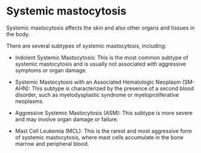 # Systemic mastocytosis

Systemic mastocytosis affects the skin and also other organs and tissues in the body.

There are several subtypes of systemic mastocytosis, including:

* Indolent Systemic Mastocytosis: This is the most common subtype of systemic mastocytosis and is usually not associated with aggressive symptoms or organ damage.

* Systemic Mastocytosis with an Associated Hematologic Neoplasm (SM-AHN): This subtype is characterized by the presence of a second blood disorder, such as myelodysplastic syndrome or myeloproliferative neoplasms.

* Aggressive Systemic Mastocytosis (ASM): This subtype is more severe and may involve organ damage or failure.

* Mast Cell Leukemia (MCL): This is the rarest and most aggressive form of systemic mastocytosis, where mast cells accumulate in the bone marrow and peripheral blood.
